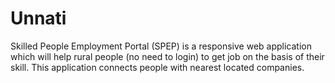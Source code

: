 # Unnati
Skilled People Employment Portal (SPEP) is a responsive web application which will help rural people (no need to login) to get job on the basis of their skill. This application connects people with nearest located companies.


